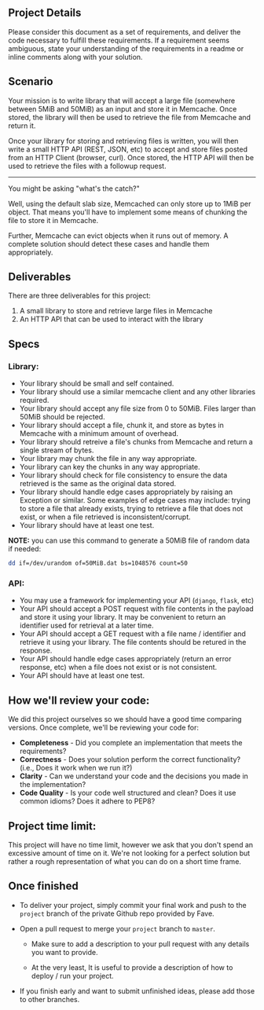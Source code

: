 ## Project Details

Please consider this document as a set of requirements, and deliver the code necessary to fulfill these requirements. If a requirement seems ambiguous, state your understanding of the requirements in a readme or inline comments along with your solution.

## Scenario

Your mission is to write library that will accept a large file (somewhere between 5MiB and 50MiB) as an input and store it in Memcache. Once stored, the library will then be used to retrieve the file from Memcache and return it.

Once your library for storing and retrieving files is written, you will then write a small HTTP API (REST, JSON, etc) to accept and store files posted from an HTTP Client (browser, curl). Once stored, the HTTP API will then be used to retrieve the files with a followup request.

---

You might be asking "what's the catch?"

Well, using the default slab size, Memcached can only store up to 1MiB per object. That means you'll have to implement some means of chunking the file to store it in Memcache.

Further, Memcache can evict objects when it runs out of memory. A complete solution should detect these cases and handle them appropriately.

## Deliverables

There are three deliverables for this project:

1. A small library to store and retrieve large files in Memcache
2. An HTTP API that can be used to interact with the library

## Specs

### Library:

- Your library should be small and self contained.
- Your library should use a similar memcache client and any other libraries required.
- Your library should accept any file size from 0 to 50MiB. Files larger than 50MiB should be rejected.
- Your library should accept a file, chunk it, and store as bytes in Memcache with a minimum amount of overhead.
- Your library should retreive a file's chunks from Memcache and return a single stream of bytes.
- Your library may chunk the file in any way appropriate.
- Your library can key the chunks in any way appropriate.
- Your library should check for file consistency to ensure the data retrieved is the same as the original data stored.
- Your library should handle edge cases appropriately by raising an Exception or similar. Some examples of edge cases may include: trying to store a file that already exists, trying to retrieve a file that does not exist, or when a file retrieved is inconsistent/corrupt.
- Your library should have at least one test.

**NOTE:** you can use this command to generate a 50MiB file of random data if needed:

```bash
dd if=/dev/urandom of=50MiB.dat bs=1048576 count=50
```

### API:

- You may use a framework for implementing your API (`django`, `flask`, etc)
- Your API should accept a POST request with file contents in the payload and store it using your library. It may be convenient to return an identifier used for retrieval at a later time.
- Your API should accept a GET request with a file name / identifier and retrieve it using your library. The file contents should be retured in the response.
- Your API should handle edge cases appropriately (return an error response, etc) when a file does not exist or is not consistent.
- Your API should have at least one test.

## How we'll review your code:

We did this project ourselves so we should have a good time comparing versions. Once complete, we'll be reviewing your code for:

- **Completeness** - Did you complete an implementation that meets the requirements?
- **Correctness** - Does your solution perform the correct functionality? (i.e., Does it work when we run it?)
- **Clarity** - Can we understand your code and the decisions you made in the implementation?
- **Code Quality** - Is your code well structured and clean? Does it use common idioms? Does it adhere to PEP8?

## Project time limit:

This project will have no time limit, however we ask that you don't spend an excessive amount of time on it. We're not looking for a perfect solution but rather a rough representation of what you can do on a short time frame.

## Once finished

- To deliver your project, simply commit your final work and push to the `project` branch of the private Github repo provided by Fave.

- Open a pull request to merge your `project` branch to `master`.

  - Make sure to add a description to your pull request with any details you want to provide.

  - At the very least, It is useful to provide a description of how to deploy / run your project.

- If you finish early and want to submit unfinished ideas, please add those to other branches.
